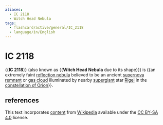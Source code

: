 ```yaml
---
aliases:
  - IC 2118
  - Witch Head Nebula
tags:
  - flashcard/active/general/IC_2118
  - language/in/English
---
```


# IC 2118

{{__IC 2118__}} (also known as {{__Witch Head Nebula__ due to its shape}}) is {{an extremely faint [reflection nebula](reflection%20nebula.md) believed to be an ancient [supernova remnant](supernova%20remnant.md) or [gas cloud](interstellar%20cloud.md) illuminated by nearby [supergiant](supergiant.md) star [Rigel](Rigel.md) in the [constellation of Orion](Orion%20(constellation))}}. <!--SR:!2024-12-11,96,290!2024-10-10,44,270!2024-11-06,39,190-->

## references

This text incorporates [content](https://en.wikipedia.org/wiki/IC_2118) from [Wikipedia](Wikipedia.md) available under the [CC BY-SA 4.0](https://creativecommons.org/licenses/by-sa/4.0/) license.
